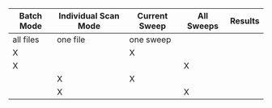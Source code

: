 
| Batch Mode | Individual Scan Mode  | Current Sweep | All Sweeps | Results |
| ---        |   ---                 | ---           | ---        | --- |
| all files  | one file              |  one sweep    |            | |
|  X         |                       |  X            |            | |
|  X         |                       |               |      X     | |
|            |  X                    |  X            |            | |
|            |  X                    |               |      X     | |

